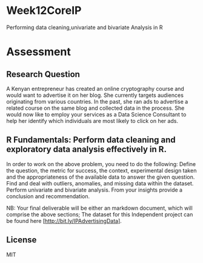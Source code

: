 # Week12CoreIP
Performing data cleaning,univariate and bivariate Analysis in R
# Assessment
## Research Question
A Kenyan entrepreneur has created an online cryptography course and would want to advertise it on her blog. She currently targets audiences originating from various countries. In the past, she ran ads to advertise a related course on the same blog and collected data in the process. She would now like to employ your services as a Data Science Consultant to help her identify which individuals are most likely to click on her ads.

## R Fundamentals: Perform data cleaning and exploratory data analysis effectively in R.
In order to work on the above problem, you need to do the following:
Define the question, the metric for success, the context, experimental design taken and the appropriateness of the available data to answer the given question. Find and deal with outliers, anomalies, and missing data within the dataset. Perform univariate and bivariate analysis. From your insights provide a conclusion and recommendation.

NB: Your final deliverable will be either an markdown document, which will comprise the above sections;
The dataset for this Independent project can be found here [http://bit.ly/IPAdvertisingData].

## License
MIT

